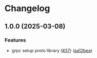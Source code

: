 # Changelog

## 1.0.0 (2025-03-08)


### Features

* grpc setup proto library ([#37](https://github.com/pataruco/singularity/issues/37)) ([aa12bea](https://github.com/pataruco/singularity/commit/aa12bea8d6a7864a00088e5eb5b01dc7b5cc8033))
